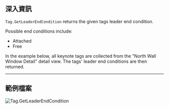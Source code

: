 ## 深入資訊
`Tag.GetLeaderEndCondition` returns the given tags leader end condition.

Possible end conditions include:
- Attached
- Free

In the example below, all keynote tags are collected from the "North Wall Window Detail" detail view. The tags' leader end conditions are then returned.

___
## 範例檔案

![Tag.GetLeaderEndCondition](./Revit.Elements.Tag.GetLeaderEndCondition_img.jpg)
